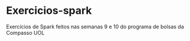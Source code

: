 # Exercicios-spark
Exercícios de Spark feitos nas semanas 9 e 10 do programa de bolsas da Compasso UOL
